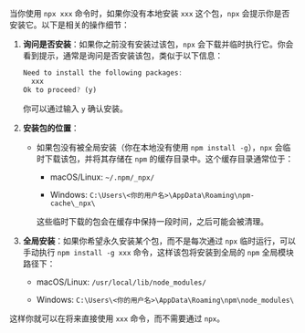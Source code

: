 当你使用 `npx xxx` 命令时，如果你没有本地安装 `xxx` 这个包，`npx` 会提示你是否安装它。以下是相关的操作细节：

1. **询问是否安装**：如果你之前没有安装过该包，`npx` 会下载并临时执行它。你会看到提示，通常是询问是否安装该包，类似于以下信息：

    ```TypeScript
    Need to install the following packages:
      xxx
    Ok to proceed? (y)
    ```

    你可以通过输入 `y` 确认安装。

1. **安装包的位置**：

    - 如果包没有被全局安装（你在本地没有使用 `npm install -g`），`npx` 会临时下载该包，并将其存储在 `npm` 的缓存目录中。这个缓存目录通常位于：

        - macOS/Linux: `~/.npm/_npx/`

        - Windows: `C:\Users\<你的用户名>\AppData\Roaming\npm-cache\_npx\`

        这些临时下载的包会在缓存中保持一段时间，之后可能会被清理。

1. **全局安装**：如果你希望永久安装某个包，而不是每次通过 `npx` 临时运行，可以手动执行 `npm install -g xxx` 命令，这样该包将安装到全局的 `npm` 全局模块路径下：

    - macOS/Linux: `/usr/local/lib/node_modules/`

    - Windows: `C:\Users\<你的用户名>\AppData\Roaming\npm\node_modules\`

这样你就可以在将来直接使用 `xxx` 命令，而不需要通过 `npx`。



